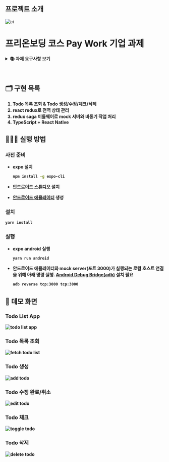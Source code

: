 ## 프로젝트 소개

![ci](https://user-images.githubusercontent.com/37607373/131734943-ddd44538-b43c-4ad1-aea9-535a78239a3d.jpg)

# 프리온보딩 코스 Pay Work 기업 과제

<details>
    <summary><STRONG>
       📚 과제 요구사항 보기
        <STRONG></summary>
    <div markdown="1">
<h3>서버 주소를 이용하여 TODO list 구현</h3>

- 서버 URL이 있다는 가정으로 진행해주세요
- Base URL (해당 서버 주소는 작동하지 않는 서버입니다)

  ```jsx
  http://dummy-server.io/
  ```

<h3>유의 사항</h3>

- ts+react 웹 사이트 혹은 react-native 앱 개발 (react-native도 ts 가능)
- function 단위로 주석 설명
- 디자인 등 따로 설명이 없는 부분은 본인의 재량에 맡깁니다
- redux + redux-saga 사용
    - react-native, redux 모두 처음 시도하여 어려움이 있는 경우,  Async storage를 사용 가능하나 감점 있음

<h3>요구사항</h3>

**1. POST 생성**
- URL

  ```jsx
  ../todo
  ```
- request

  ```json
  {
	  "content": "string"
  }
  ```

- response (200)

  ```json
  {
	  "msg": "string"
  }
  ```

**2. GET 리스트 불러오기**
- URL

  ```jsx
  ../todo
  ```
- request

  ```json
  { }
  ```

- response (200)

  ```json
  {
    "count": 2, //integer
    "todoList": [
      {
        "id": "string",
        "content": "string",
        "isCheck": true, //boolean
        "createdAt": "2021-05-26T11:51:05.097Z"
      },
      {
        "id": "string",
        "content": "string",
        "isCheck": false, //boolean
        "createdAt": "2021-05-26T16:15:25.729Z"
      }
    ]
  }
  ```

**3. POST 수정**
- URL

  ```jsx
  ../todo/:id
  ```
- request

  ```json
  {
	  "content": "string"
  }
  ```

- response (200)

  ```json
  {
	  "msg":"string",
	  "content": "string"
  }
  ```
     
**4. POST 체크**
- URL

  ```jsx
  ../todo/:id
  ```
- request

  ```json
  {
	  "isCheck": true //boolean
  }
  ```

- response (200)

  ```json
  {
	  "msg": "string"
  }
  ```

**5. POST 삭제**
- URL

  ```jsx
  ../todo/:id
  ```
- request

  ```json
  { }
  ```

- response (200)

  ```json
  {
	  "msg": "string"
  }
  ```
      
</div>
</details>
<br/><br/>

## 🗂 구현 목록

1. Todo 목록 조회 & Todo 생성/수정/체크/삭제
2. react redux로 전역 상태 관리
3. redux saga 미들웨어로 mock 서버와 비동기 작업 처리
4. TypeScript + React Native

## 💁🏻‍♂ 실행 방법

### 사전 준비

- expo 설치

  ```bash
  npm install -g expo-cli
  ```

- [안드로이드 스튜디오](https://developer.android.com/studio) 설치

- [안드로이드 에뮬레이터](https://developer.android.com/studio/run/managing-avds?hl=ko) 생성

### 설치

```bash
yarn install
```

### 실행

- expo android 실행

  ```bash
  yarn run android
  ```

- 안드로이드 에뮬레이터와 mock server(포트 3000)가 실행되는 로컬 호스트 연결을 위해 아래 명령 실행. [Android Debug Bridge(adb)](https://developer.android.com/studio/command-line/adb) 설치 필요

  ```bash
  adb reverse tcp:3000 tcp:3000
  ```

## 🎥 데모 화면

### Todo List App
![todo list app](https://user-images.githubusercontent.com/37607373/131768548-6f011603-e2a9-4f3f-8aad-ae2280b8dcea.png)

### Todo 목록 조회
![fetch todo list](https://user-images.githubusercontent.com/37607373/131774162-39baaaaf-8097-48f7-89d5-ed7501c50fea.gif)

### Todo 생성
![add todo](https://user-images.githubusercontent.com/37607373/131774191-8bb99d27-9ee0-48b4-bf6c-d12d49a39246.gif)

### Todo 수정 완료/취소
![edit todo](https://user-images.githubusercontent.com/37607373/131744635-a5fa86fb-f9e3-4024-b676-b3318b2aa47f.gif)

### Todo 체크
![toggle todo](https://user-images.githubusercontent.com/37607373/131744646-ee055107-0413-4077-a528-de531eaa1976.gif)

### Todo 삭제
![delete todo](https://user-images.githubusercontent.com/37607373/131744663-14a60be6-c0d3-4baa-ab6f-238b955e7b10.gif)
